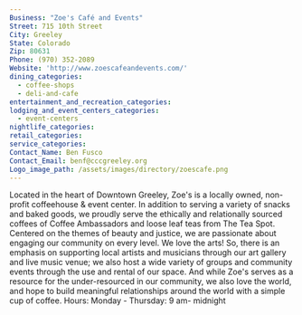 ```yaml
---
Business: "Zoe's Café and Events"
Street: 715 10th Street
City: Greeley
State: Colorado
Zip: 80631
Phone: (970) 352-2089
Website: 'http://www.zoescafeandevents.com/'
dining_categories:
  - coffee-shops
  - deli-and-cafe
entertainment_and_recreation_categories:
lodging_and_event_centers_categories:
  - event-centers
nightlife_categories:
retail_categories:
service_categories:
Contact_Name: Ben Fusco
Contact_Email: benf@cccgreeley.org
Logo_image_path: /assets/images/directory/zoescafe.png
---
```



Located in the heart of Downtown Greeley, Zoe's is a locally owned, non-profit coffeehouse & event center. In addition to serving a variety of snacks and baked goods, we proudly serve the ethically and relationally sourced coffees of Coffee Ambassadors and loose leaf teas from The Tea Spot. Centered on the themes of beauty and justice, we are passionate about engaging our community on every level. We love the arts! So, there is an emphasis on supporting local artists and musicians through our art gallery and live music venue; we also host a wide variety of groups and community events through the use and rental of our space. And while Zoe's serves as a resource for the under-resourced in our community, we also love the world, and hope to build meaningful relationships around the world with a simple cup of coffee. Hours: Monday - Thursday: 9 am- midnight